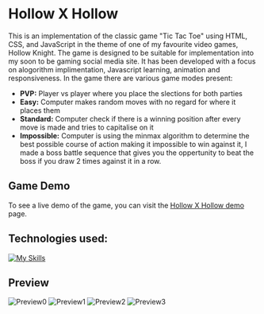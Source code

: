 # Hollow X Hollow
This is an implementation of the classic game "Tic Tac Toe" using HTML, CSS, and JavaScript in the theme of one of my favourite video games, Hollow Knight. The game is designed to be suitable for implementation into my soon to be gaming social media site. It has been developed with a focus on alogorithm implimentation, Javascript learning, animation and responsiveness. In the game there are various game modes present:
- **PVP:**  Player vs player where you place the slections for both parties
- **Easy:** Computer makes random moves with no regard for where it places them
- **Standard:** Computer check if there is a winning position after every move is made and tries to capitalise on it
- **Impossible:** Computer is using the minmax algorithm to determine the best possible course of action making it impossible to win against it, I made a boss battle sequence that gives you the oppertunity to beat the boss if you draw 2 times against it in a row.

## Game Demo

To see a live demo of the game, you can visit the [Hollow X Hollow demo](https://jakaambrus.github.io/Hollow_x_Hollow/) page.

## Technologies used:

[![My Skills](https://skills.thijs.gg/icons?i=html,css,js)](https://skills.thijs.gg)

## Preview
![Preview0](./img/preview_0.PNG)
![Preview1](./img/preview_1.PNG)
![Preview2](./img/preview_2.PNG)
![Preview3](./img/preview_3.PNG)
